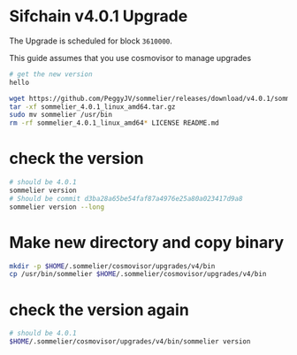 # Sifchain v4.0.1 Upgrade

The Upgrade is scheduled for block `3610000`.

This guide assumes that you use cosmovisor to manage upgrades

```bash
# get the new version
hello

wget https://github.com/PeggyJV/sommelier/releases/download/v4.0.1/sommelier_4.0.1_linux_amd64.tar.gz
tar -xf sommelier_4.0.1_linux_amd64.tar.gz
sudo mv sommelier /usr/bin
rm -rf sommelier_4.0.1_linux_amd64* LICENSE README.md
```

# check the version

```bash
# should be 4.0.1
sommelier version
# Should be commit d3ba28a65be54faf87a4976e25a80a023417d9a8
sommelier version --long
```

# Make new directory and copy binary

```bash
mkdir -p $HOME/.sommelier/cosmovisor/upgrades/v4/bin
cp /usr/bin/sommelier $HOME/.sommelier/cosmovisor/upgrades/v4/bin
```

# check the version again

```bash
# should be 4.0.1
$HOME/.sommelier/cosmovisor/upgrades/v4/bin/sommelier version
```
